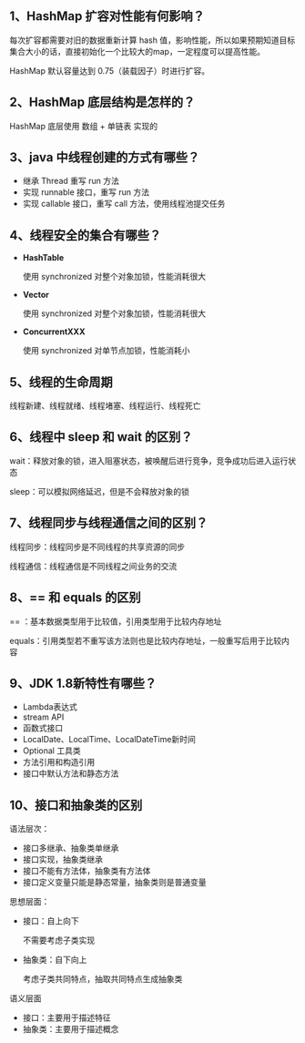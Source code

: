 ## 1、HashMap 扩容对性能有何影响？

每次扩容都需要对旧的数据重新计算 hash 值，影响性能，所以如果预期知道目标集合大小的话，直接初始化一个比较大的map，一定程度可以提高性能。

HashMap 默认容量达到 0.75（装载因子）时进行扩容。

## 2、HashMap 底层结构是怎样的？

HashMap 底层使用 数组 + 单链表 实现的

## 3、java 中线程创建的方式有哪些？

- 继承 Thread 重写 run 方法
- 实现 runnable 接口，重写 run 方法
- 实现 callable 接口，重写 call 方法，使用线程池提交任务

## 4、线程安全的集合有哪些？

- **HashTable**

  使用 synchronized 对整个对象加锁，性能消耗很大

- **Vector**

  使用 synchronized 对整个对象加锁，性能消耗很大

- **ConcurrentXXX**

  使用 synchronized 对单节点加锁，性能消耗小

## 5、线程的生命周期

线程新建、线程就绪、线程堵塞、线程运行、线程死亡

## 6、线程中 sleep 和 wait 的区别？

wait：释放对象的锁，进入阻塞状态，被唤醒后进行竞争，竞争成功后进入运行状态

sleep：可以模拟网络延迟，但是不会释放对象的锁

## 7、线程同步与线程通信之间的区别？

线程同步：线程同步是不同线程的共享资源的同步

线程通信：线程通信是不同线程之间业务的交流

## 8、== 和 equals 的区别

== ：基本数据类型用于比较值，引用类型用于比较内存地址

equals：引用类型若不重写该方法则也是比较内存地址，一般重写后用于比较内容

## 9、JDK 1.8新特性有哪些？

- Lambda表达式
- stream API
- 函数式接口
- LocalDate、LocalTime、LocalDateTime新时间
- Optional 工具类
- 方法引用和构造引用
- 接口中默认方法和静态方法

## 10、接口和抽象类的区别

语法层次：

- 接口多继承、抽象类单继承
- 接口实现，抽象类继承
- 接口不能有方法体，抽象类有方法体
- 接口定义变量只能是静态常量，抽象类则是普通变量

思想层面：

- 接口：自上向下

  不需要考虑子类实现

- 抽象类：自下向上

  考虑子类共同特点，抽取共同特点生成抽象类

语义层面

- 接口：主要用于描述特征
- 抽象类：主要用于描述概念
